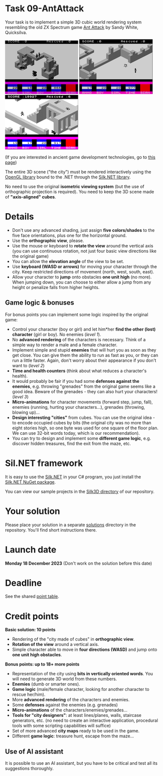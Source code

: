 # Task 09-AntAttack
Your task is to implement a simple 3D cubic world rendering system resembling the old ZX Spectrum
game [Ant Attack](https://en.wikipedia.org/wiki/Ant_Attack) by Sandy White, Quicksilva.

![Screenshot1](aa01.png) ![Screenshot2](aa02.png) ![Screenshot3](aa03.png)

(If you are interested in ancient game development technologies,
go to [this page](http://sandywhite.co.uk/fun/ants/))

The entire 3D scene ("the city") must be rendered interactively using the
[OpenGL library](https://www.opengl.org/) bound to the .NET through the
[Silk.NET library](https://github.com/dotnet/Silk.NET).

No need to use the original **isometric viewing system** (but the use of orthographic
projection is required). You need to keep the 3D scene made of **"axis-aligned" cubes**.

# Details
* Don't use any advanced shading, just assign **five colors/shades** to the
  five face orientations, plus one for the horizontal ground.
* Use the **orthographic view**, please.
* Use the mouse or keyboard to **rotate the view** around the vertical axis
  (you can use continuous rotation, not just four basic view directions like
  the original game)
* You can allow the **elevation angle** of the view to be set.
* Use **keyboard (WASD or arrows)** for moving your character through the city.
  Keep restricted directions of movement (north, west, south, east). 
* Allow your character to **jump** onto obstacles **one unit high** (no more).
  When jumping down, you can choose to either allow a jump from any height
  or penalize falls from higher heights.

## Game logic & bonuses
For bonus points you can implement some logic inspired by the original game:
* Control your character (boy or girl) and let him*her **find the other (lost)
  character** (girl or boy). No enemies (*level 1*).
* No **advanced rendering** of the characters is necessary. Think of a simple
  way to render a male and a female character.
* Implement simple and stupid **enemies** that will hurt you as soon as they get
  close. You can give them the ability to run as fast as you, or they can run
  a little faster. Again, don't worry about their appearance if you don't
  want to (*level 2*)
* **Time and health counters** (think about what reduces a character's health).
* It would probably be fair if you had some **defenses against the enemies**, e.g.
  throwing "grenades" from the original game seems like a good idea. Beware
  of the grenades - they can also hurt your characters! (*level 3*)
* **Micro-animations** for character movements (forward step, jump, fall),
  enemies (running, hurting your characters...), grenades (throwing, blowing up)...
* **Design interesting "cities"** from cubes. You can use the original idea -
  to encode occupied cubes by bits (the original city was no more than eight
  stories high, so one byte was used for one square of the floor plan. We can
  use 32-bit words today, which is our recommendation).
* You can try to design and implement some **different game logic**, e.g.
  discover hidden treasures, find the exit from the maze, etc.

# Sil.NET framework
It is easy to use the [Silk.NET](https://github.com/dotnet/Silk.NET) in your C#
program, you just install the [Silk.NET NuGet package](https://www.nuget.org/packages/Silk.NET/).

You can view our sample projects in the
[Silk3D directory](../Silk3D/README.md) of our repository.

# Your solution
Please place your solution in a separate [solutions](solutions/README.md)
directory in the repository. You'll find short instructions there.

# Launch date
**Monday 18 December 2023**
(Don't work on the solution before this date)

# Deadline
See the shared [point table](https://docs.google.com/spreadsheets/d/1QLukOcSRPa5exOYW1eUfQWY2WoMjo1menbjQIU7Gvs4/edit?usp=sharing).

# Credit points
**Basic solution: 10 points**
* Rendering of the "city made of cubes" in **orthographic view**.
* **Rotation of the view** around a vertical axis.
* Simple character able to move in **four directions (WASD)** and jump onto
  **one unit high obstacles**.

**Bonus points: up to 18+ more points**
* Representation of the city using **bits in vertically oriented words**. You will need
  to generate 3D world from these numbers.
* **Enemies** (dumb or smarter ones).
* **Game logic** (male/female character, looking for another character to
  rescue her/him).
* More **advanced rendering** of the characters and enemies.
* Some **defenses** against the enemies (e.g. grenades)
* **Micro-animations** of the characters/enemies/grenades...
* **Tools for "city designers"**: at least lines/planes, walls, staircase
  generators, etc. (no need to create an interactive application, procedural
  tools with some scripting capabilities will suffice)
* Set of more advanced **city maps** ready to be used in the game.
* Different **game logic**: treasure hunt, escape from the maze...

## Use of AI assistant
It is possible to use an AI assistant, but you have to be critical and
test all its suggestions thoroughly.
